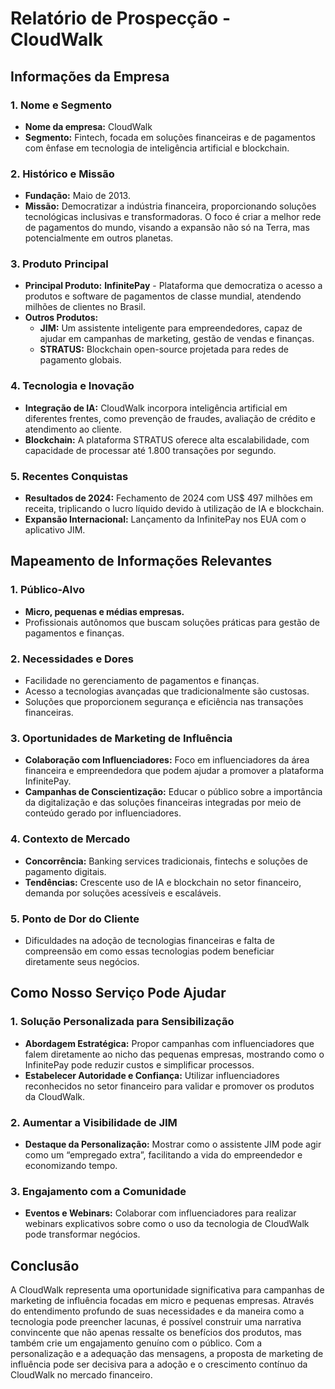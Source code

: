 # Relatório de Prospecção - CloudWalk

## Informações da Empresa

### 1. Nome e Segmento
- **Nome da empresa:** CloudWalk
- **Segmento:** Fintech, focada em soluções financeiras e de pagamentos com ênfase em tecnologia de inteligência artificial e blockchain.

### 2. Histórico e Missão
- **Fundação:** Maio de 2013.
- **Missão:** Democratizar a indústria financeira, proporcionando soluções tecnológicas inclusivas e transformadoras. O foco é criar a melhor rede de pagamentos do mundo, visando a expansão não só na Terra, mas potencialmente em outros planetas.

### 3. Produto Principal
- **Principal Produto:** **InfinitePay** - Plataforma que democratiza o acesso a produtos e software de pagamentos de classe mundial, atendendo milhões de clientes no Brasil.
- **Outros Produtos:** 
  - **JIM:** Um assistente inteligente para empreendedores, capaz de ajudar em campanhas de marketing, gestão de vendas e finanças.
  - **STRATUS:** Blockchain open-source projetada para redes de pagamento globais.

### 4. Tecnologia e Inovação
- **Integração de IA:** CloudWalk incorpora inteligência artificial em diferentes frentes, como prevenção de fraudes, avaliação de crédito e atendimento ao cliente.
- **Blockchain:** A plataforma STRATUS oferece alta escalabilidade, com capacidade de processar até 1.800 transações por segundo.

### 5. Recentes Conquistas
- **Resultados de 2024:** Fechamento de 2024 com US$ 497 milhões em receita, triplicando o lucro líquido devido à utilização de IA e blockchain.
- **Expansão Internacional:** Lançamento da InfinitePay nos EUA com o aplicativo JIM.

## Mapeamento de Informações Relevantes

### 1. Público-Alvo
- **Micro, pequenas e médias empresas.**
- Profissionais autônomos que buscam soluções práticas para gestão de pagamentos e finanças.

### 2. Necessidades e Dores
- Facilidade no gerenciamento de pagamentos e finanças.
- Acesso a tecnologias avançadas que tradicionalmente são custosas.
- Soluções que proporcionem segurança e eficiência nas transações financeiras.

### 3. Oportunidades de Marketing de Influência
- **Colaboração com Influenciadores:** Foco em influenciadores da área financeira e empreendedora que podem ajudar a promover a plataforma InfinitePay.
- **Campanhas de Conscientização:** Educar o público sobre a importância da digitalização e das soluções financeiras integradas por meio de conteúdo gerado por influenciadores.

### 4. Contexto de Mercado
- **Concorrência:** Banking services tradicionais, fintechs e soluções de pagamento digitais.
- **Tendências:** Crescente uso de IA e blockchain no setor financeiro, demanda por soluções acessíveis e escaláveis.

### 5. Ponto de Dor do Cliente
- Dificuldades na adoção de tecnologias financeiras e falta de compreensão em como essas tecnologias podem beneficiar diretamente seus negócios.

## Como Nosso Serviço Pode Ajudar

### 1. Solução Personalizada para Sensibilização
- **Abordagem Estratégica:** Propor campanhas com influenciadores que falem diretamente ao nicho das pequenas empresas, mostrando como o InfinitePay pode reduzir custos e simplificar processos.
- **Estabelecer Autoridade e Confiança:** Utilizar influenciadores reconhecidos no setor financeiro para validar e promover os produtos da CloudWalk.

### 2. Aumentar a Visibilidade de JIM
- **Destaque da Personalização:** Mostrar como o assistente JIM pode agir como um “empregado extra”, facilitando a vida do empreendedor e economizando tempo.

### 3. Engajamento com a Comunidade
- **Eventos e Webinars:** Colaborar com influenciadores para realizar webinars explicativos sobre como o uso da tecnologia de CloudWalk pode transformar negócios.

## Conclusão

A CloudWalk representa uma oportunidade significativa para campanhas de marketing de influência focadas em micro e pequenas empresas. Através do entendimento profundo de suas necessidades e da maneira como a tecnologia pode preencher lacunas, é possível construir uma narrativa convincente que não apenas ressalte os benefícios dos produtos, mas também crie um engajamento genuíno com o público. Com a personalização e a adequação das mensagens, a proposta de marketing de influência pode ser decisiva para a adoção e o crescimento contínuo da CloudWalk no mercado financeiro.